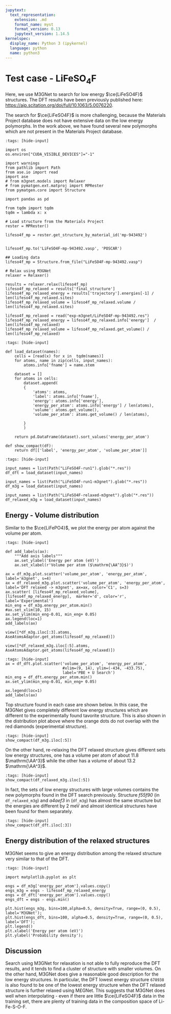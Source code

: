 ```yaml
---
jupytext:
  text_representation:
    extension: .md
    format_name: myst
    format_version: 0.13
    jupytext_version: 1.14.5
kernelspec:
  display_name: Python 3 (ipykernel)
  language: python
  name: python3
---
```


# Test case - $\mathrm{LiFeSO_4F}$

Here, we use M3GNet to search for low energy $\ce{LiFeSO4F}$ structures. 
The DFT results have been previously published here: https://aip.scitation.org/doi/full/10.1063/5.0076220.

The search for $\ce{LiFeSO4F}$ is more challenging, 
because the Materials Project database does not have extensive data on the low energy polymorphs.
In the work above, we have found several new polymorphs which are not present in the Materials Project database.

```{code-cell} ipython3
:tags: [hide-input]

import os
os.environ["CUDA_VISIBLE_DEVICES"]="-1"    

import warnings
from pathlib import Path
from ase.io import read
import ase
# from m3gnet.models import Relaxer
# from pymatgen.ext.matproj import MPRester
from pymatgen.core import Structure

import pandas as pd

from tqdm import tqdm
tqdm = lambda x: x
```

```{raw-cell}
# Load structure from the Materials Project
rester = MPRester()

lifeso4f_mp = rester.get_structure_by_material_id('mp-943492')


lifeso4f_mp.to('LiFeSO4F-mp-943492.vasp', 'POSCAR')
```


```{code-cell} ipython3
## Loading data
lifeso4f_mp = Structure.from_file("LiFeSO4F-mp-943492.vasp")
```

```{raw-cell}
# Relax using M3GNet
relaxer = Relaxer()

results = relaxer.relax(lifeso4f_mp)
lifeso4f_mp_relaxed = results['final_structure']
lifeso4f_mp_relaxed_energy = results['trajectory'].energies[-1] / len(lifeso4f_mp_relaxed.sites)
lifeso4f_mp_relaxed_volume = lifeso4f_mp_relaxed.volume / len(lifeso4f_mp_relaxed.sites)
```

```{code-cell} ipython3
lifeso4f_mp_relaxed = read("exp-m3gnet/LiFeSO4F-mp-943492.res")
lifeso4f_mp_relaxed_energy = lifeso4f_mp_relaxed.info['energy']  / len(lifeso4f_mp_relaxed)
lifeso4f_mp_relaxed_volume = lifeso4f_mp_relaxed.get_volume() / len(lifeso4f_mp_relaxed)
```

```{code-cell} ipython3
:tags: [hide-input]

def load_dataset(names):
    cells = [read(x) for x in  tqdm(names)]
    for atoms, name in zip(cells, input_names):
        atoms.info['fname'] = name.stem

    dataset = []
    for atoms in cells:
        dataset.append(
        {
            'atoms': atoms,
            'label': atoms.info['fname'],
            'energy': atoms.info['energy'],
            'energy_per_atom': atoms.info['energy'] / len(atoms),
            'volume': atoms.get_volume(),
            'volume_per_atom': atoms.get_volume() / len(atoms),

        }
        )

    return pd.DataFrame(dataset).sort_values('energy_per_atom')

def show_compact(df):
    return df[['label', 'energy_per_atom', 'volume_per_atom']]
```

```{code-cell} ipython3
:tags: [hide-input]

input_names = list(Path("LiFeSO4F-run1").glob("*.res"))
df_dft = load_dataset(input_names)

input_names = list(Path("LiFeSO4F-run1-m3gnet").glob("*.res"))
df_m3g = load_dataset(input_names)

input_names = list(Path("LiFeSO4F-relaxed-m3gnet").glob("*.res"))
df_relaxed_m3g = load_dataset(input_names)
```

## Energy - Volume distribution

Similar to the $\ce{LiFePO4}$, we plot the energy per atom against the volume per atom.

```{code-cell} ipython3
:tags: [hide-input]

def add_labels(ax):
    """Add axis labels"""
    ax.set_ylabel('Energy per atom (eV)')
    ax.set_xlabel(r'Volume per atom ($\mathrm{\AA^3}$)')

ax = df_m3g.plot.scatter('volume_per_atom', 'energy_per_atom', label='m3gnet', s=4)
ax = df_relaxed_m3g.plot.scatter('volume_per_atom', 'energy_per_atom', label='DFT relaxed -> m3gnet', ax=ax, color='C1', s=3)
ax.scatter( [lifeso4f_mp_relaxed_volume], [lifeso4f_mp_relaxed_energy],  marker='d', color='r', label='Experimental')
min_eng = df_m3g.energy_per_atom.min()
#ax.set_xlim(10, 15)
ax.set_ylim(min_eng-0.01, min_eng+ 0.05)
ax.legend(loc=1)
add_labels(ax)
```

```{raw-cell}
view([*df_m3g.iloc[:3].atoms, AseAtomsAdaptor.get_atoms(lifeso4f_mp_relaxed)])
```

```{raw-cell}
view([*df_relaxed_m3g.iloc[:5].atoms, AseAtomsAdaptor.get_atoms(lifeso4f_mp_relaxed)])
```

```{code-cell} ipython3
:tags: [hide-input]
ax = df_dft.plot.scatter('volume_per_atom', 'energy_per_atom', 
                         #xlim=(9, 14), ylim=(-434, -433.75), 
                         label='PBE + U Search')
min_eng = df_dft.energy_per_atom.min()
ax.set_ylim(min_eng-0.01, min_eng+ 0.05)

ax.legend(loc=1)
add_labels(ax)
```

Top structure found in each case are shown below.
In this case, the M3GNet gives completely different low energy structures which are
different to the experimentally found tavorite structure.
This is also shown in the distribution plot above where the orange dots
do not overlap with the red diamonds (experimental structure).

```{code-cell} ipython3
:tags: [hide-input]
show_compact(df_m3g.iloc[:5])
```

On the other hand, re-relaxing the DFT relaxed structure gives different sets low energy structures,
one has a volume per atom of about 11.8 $\mathrm{\AA^3}$ while the other has a volume of about 13.2 $\mathrm{\AA^3}$.

```{code-cell} ipython3
:tags: [hide-input]
show_compact(df_relaxed_m3g.iloc[:5])
```

In fact, the sets of low energy structures with large volumes contains the new polymorphs found in the
DFT search previously.
Structure *f55f90* (in `df_relaxed_m3g`) and *a4aef3* in (`df_m3g`) has almost the same structure but the energies are different by 2 meV and almost identical structures have been found for them separately.  

```{code-cell} ipython3
:tags: [hide-input]
show_compact(df_dft.iloc[:3])
```


## Energy distribution of the relaxed structures

M3GNet seems to give an energy distribution among the relaxed structure very similar to 
that of the DFT.

```{code-cell} ipython3
:tags: [hide-input]

import matplotlib.pyplot as plt

engs = df_m3g['energy_per_atom'].values.copy()
engs_m3g = engs - lifeso4f_mp_relaxed_energy
engs = df_dft['energy_per_atom'].values.copy()
engs_dft = engs - engs.min()

plt.hist(engs_m3g, bins=100,alpha=0.5, density=True, range=(0, 0.5), label='M3GNet');
plt.hist(engs_dft, bins=100, alpha=0.5, density=True, range=(0, 0.5), label='DFT');
plt.legend()
plt.xlabel('Energy per atom (eV)')
plt.ylabel('Probability density');
```

## Discussion

Search using M3GNet for relaxation is not able to fully reproduce the DFT results, 
and it tends to find a cluster of structure with smaller volumes.
On the other hand, M3GNet does give a reasonable good description for the low energy structures. 
In particular, the DFT lowest energy structure `678938` is also found to be one of the lowest energy structure when
the DFT relaxed structure is further relaxed using M£GNet.
This suggests that M3GNet does well when interpolating - even if there are little $\ce{LiFeSO4F}$ data in the training set, 
there are plenty of training data in the composition space of Li-Fe-S-O-F.
